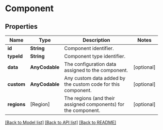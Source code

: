 # Component

## Properties
Name | Type | Description | Notes
------------ | ------------- | ------------- | -------------
**id** | **String** | Component identifier. | 
**typeId** | **String** | Component type identifier. | 
**data** | **AnyCodable** | The configuration data assigned to the component. | [optional] 
**custom** | **AnyCodable** | Any custom data added by the custom code for this component. | [optional] 
**regions** | [Region] | The regions (and their assigned components) for the component. | [optional] 

[[Back to Model list]](../README.md#documentation-for-models) [[Back to API list]](../README.md#documentation-for-api-endpoints) [[Back to README]](../README.md)


